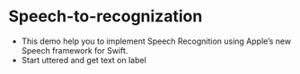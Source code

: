 # Speech-to-recognization

- This demo help you to implement Speech Recognition using Apple’s new Speech framework for Swift.
- Start uttered and get text on label
